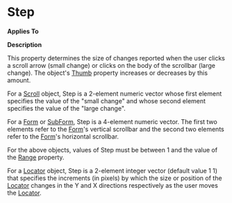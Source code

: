 



<h1 class="heading"><span class="name">Step</span></h1>

**Applies To**


**Description**


This property determines the size of changes reported when the user clicks a scroll arrow (small change) or clicks on the body of the scrollbar (large change). The object's [Thumb](../a-z/thumb.md) property increases or decreases by this amount.


For a [Scroll](../a-z/scroll.md) object, Step is a 2-element numeric vector whose first element specifies the value of the "small change" and whose second element specifies the value of the "large change".


For a [Form](../a-z/form.md) or [SubForm](../a-z/subform.md), Step is a 4-element numeric vector. The first two elements refer to the [Form](../a-z/form.md)'s vertical scrollbar and the second two elements refer to the [Form](../a-z/form.md)'s horizontal scrollbar.


For the above objects, values of Step must be between 1 and the value of the [Range](../a-z/range.md) property.


For a [Locator](../a-z/locator.md) object, Step is a 2-element integer vector (default value 1 1) that specifies the increments (in pixels) by which the size or position of the [Locator](../a-z/locator.md) changes in the Y and X directions respectively as the user moves the [Locator](../a-z/locator.md).


